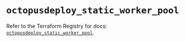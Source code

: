 # `octopusdeploy_static_worker_pool`

Refer to the Terraform Registry for docs: [`octopusdeploy_static_worker_pool`](https://registry.terraform.io/providers/octopusdeploylabs/octopusdeploy/0.43.2/docs/resources/static_worker_pool).
